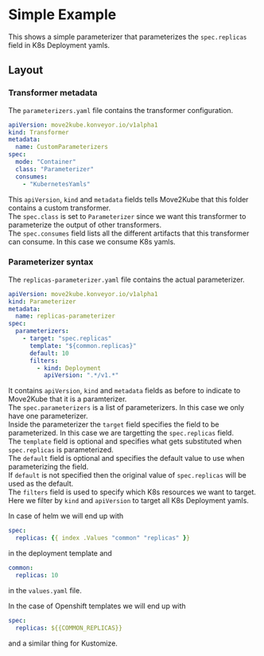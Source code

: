 # Simple Example

This shows a simple parameterizer that parameterizes the `spec.replicas` field in K8s Deployment yamls.

## Layout

### Transformer metadata

The `parameterizers.yaml` file contains the transformer configuration.
```yaml
apiVersion: move2kube.konveyor.io/v1alpha1
kind: Transformer
metadata:
  name: CustomParameterizers
spec:
  mode: "Container"
  class: "Parameterizer"
  consumes:
    - "KubernetesYamls"
```
This `apiVersion`, `kind` and `metadata` fields tells Move2Kube that this folder contains a custom transformer.  
The `spec.class` is set to `Parameterizer` since we want this transformer to parameterize the output of other transformers.  
The `spec.consumes` field lists all the different artifacts that this transformer can consume. In this case we consume K8s yamls.

### Parameterizer syntax

The `replicas-parameterizer.yaml` file contains the actual parameterizer.
```yaml
apiVersion: move2kube.konveyor.io/v1alpha1
kind: Parameterizer
metadata:
  name: replicas-parameterizer
spec:
  parameterizers:
    - target: "spec.replicas"
      template: "${common.replicas}"
      default: 10
      filters:
        - kind: Deployment
          apiVersion: ".*/v1.*"
```
It contains `apiVersion`, `kind` and `metadata` fields as before to indicate to Move2Kube that it is a paramterizer.  
The `spec.parameterizers` is a list of parameterizers. In this case we only have one parameterizer.  
Inside the parameterizer the `target` field specifies the field to be parameterized. In this case we are targetting the `spec.replicas` field.  
The `template` field is optional and specifies what gets substituted when `spec.replicas` is parameterized.  
The `default` field is optional and specifies the default value to use when parameterizing the field.  
If `default` is not specified then the original value of `spec.replicas` will be used as the default.  
The `filters` field is used to specify which K8s resources we want to target. Here we filter by `kind` and `apiVersion` to target all K8s Deployment yamls.

In case of helm we will end up with
```yaml
spec:
  replicas: {{ index .Values "common" "replicas" }}
```
in the deployment template and
```yaml
common:
  replicas: 10
```
in the `values.yaml` file.

In the case of Openshift templates we will end up with
```yaml
spec:
  replicas: ${{COMMON_REPLICAS}}
```
and a similar thing for Kustomize.
